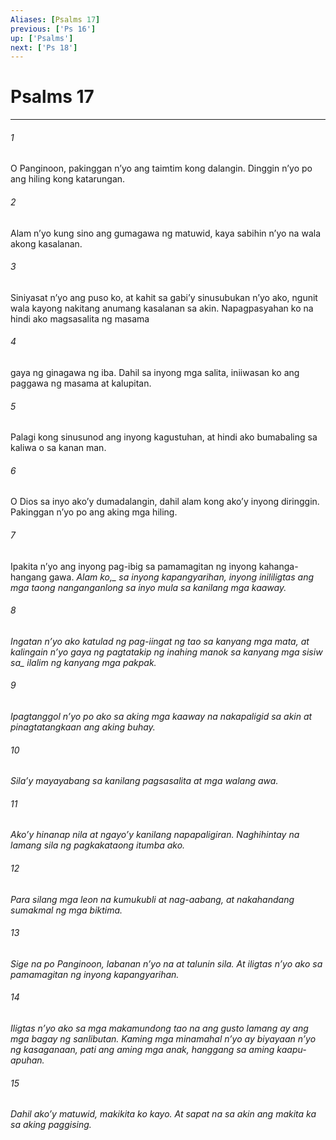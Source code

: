 ```yaml
---
Aliases: [Psalms 17]
previous: ['Ps 16']
up: ['Psalms']
next: ['Ps 18']
---
```

# Psalms 17

***






















###### 1 










O Panginoon, pakinggan nʼyo ang taimtim kong dalangin. Dinggin nʼyo po ang hiling kong katarungan. 





















###### 2 










Alam nʼyo kung sino ang gumagawa ng matuwid, kaya sabihin nʼyo na wala akong kasalanan. 





















###### 3 










Siniyasat nʼyo ang puso ko, at kahit sa gabiʼy sinusubukan nʼyo ako, ngunit wala kayong nakitang anumang kasalanan sa akin. Napagpasyahan ko na hindi ako magsasalita ng masama 





















###### 4 










gaya ng ginagawa ng iba. Dahil sa inyong mga salita, iniiwasan ko ang paggawa ng masama at kalupitan. 





















###### 5 










Palagi kong sinusunod ang inyong kagustuhan, at hindi ako bumabaling sa kaliwa o sa kanan man. 





















###### 6 










O Dios sa inyo akoʼy dumadalangin, dahil alam kong akoʼy inyong diringgin. Pakinggan nʼyo po ang aking mga hiling. 





















###### 7 










Ipakita nʼyo ang inyong pag-ibig sa pamamagitan ng inyong kahanga-hangang gawa. <i class="trans-change">Alam ko,_ sa inyong kapangyarihan, inyong inililigtas ang mga taong nanganganlong sa inyo mula sa kanilang mga kaaway. 





















###### 8 










Ingatan nʼyo ako katulad ng pag-iingat ng tao sa kanyang mga mata, at kalingain nʼyo <i class="trans-change">gaya ng pagtatakip ng inahing manok sa kanyang mga sisiw sa_ ilalim ng kanyang mga pakpak. 





















###### 9 










Ipagtanggol nʼyo po ako sa aking mga kaaway na nakapaligid sa akin at pinagtatangkaan ang aking buhay. 





















###### 10 










Silaʼy mayayabang sa kanilang pagsasalita at mga walang awa. 





















###### 11 










Akoʼy hinanap nila at ngayoʼy kanilang napapaligiran. Naghihintay na lamang sila ng pagkakataong itumba ako. 





















###### 12 










Para silang mga leon na kumukubli at nag-aabang, at nakahandang sumakmal ng mga biktima. 





















###### 13 










Sige na po Panginoon, labanan nʼyo na at talunin sila. At iligtas nʼyo ako sa pamamagitan ng inyong kapangyarihan. 





















###### 14 










Iligtas nʼyo ako sa mga makamundong tao na ang gusto lamang ay ang mga bagay ng sanlibutan. Kaming mga minamahal nʼyo ay biyayaan nʼyo ng kasaganaan, pati ang aming mga anak, hanggang sa aming kaapu-apuhan. 





















###### 15 










Dahil akoʼy matuwid, makikita ko kayo. At sapat na sa akin ang makita ka sa aking paggising.
